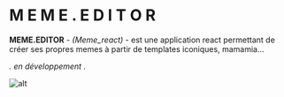 # M E M E . E D I T O R

**MEME.EDITOR** - *(Meme_react)* - est une application react permettant de créer ses propres memes à partir de templates iconiques, mamamia...

*. en développement .*

![alt](http://ekladata.com/Pm926Vju3lqkVYejoLLOTXHv1OY@350x438.gif)
